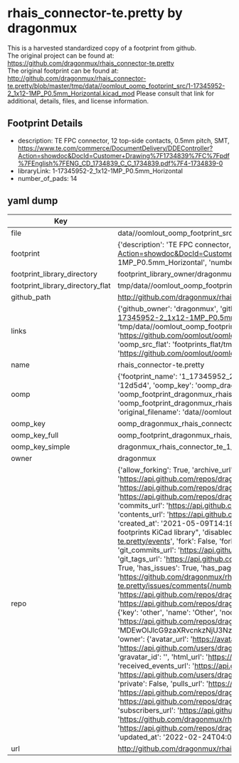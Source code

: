 # rhais_connector-te.pretty by dragonmux  
This is a harvested standardized copy of a footprint from github.  
The original project can be found at:  
https://github.com/dragonmux/rhais_connector-te.pretty  
The original footprint can be found at:
http://github.com/dragonmux/rhais_connector-te.pretty/blob/master/tmp/data//oomlout_oomp_footprint_src/1-17345952-2_1x12-1MP_P0.5mm_Horizontal.kicad_mod
Please consult that link for additional, details, files, and license information.  
## Footprint Details
* description: TE FPC connector, 12 top-side contacts, 0.5mm pitch, SMT, https://www.te.com/commerce/DocumentDelivery/DDEController?Action=showdoc&DocId=Customer+Drawing%7F1734839%7FC%7Fpdf%7FEnglish%7FENG_CD_1734839_C_C_1734839.pdf%7F4-1734839-0  
* libraryLink: 1-17345952-2_1x12-1MP_P0.5mm_Horizontal  
* number_of_pads: 14  
## yaml dump  
| Key | Value |  
| --- | --- |  
| file | data//oomlout_oomp_footprint_src/rhais_connector-te.pretty/1-17345952-2_1x12-1MP_P0.5mm_Horizontal.kicad_mod |  
| footprint | {'description': 'TE FPC connector, 12 top-side contacts, 0.5mm pitch, SMT, https://www.te.com/commerce/DocumentDelivery/DDEController?Action=showdoc&DocId=Customer+Drawing%7F1734839%7FC%7Fpdf%7FEnglish%7FENG_CD_1734839_C_C_1734839.pdf%7F4-1734839-0', 'libraryLink': '1-17345952-2_1x12-1MP_P0.5mm_Horizontal', 'number_of_pads': 14} |  
| footprint_library_directory | footprint_library_owner/dragonmux_rhais_connector-te.pretty |  
| footprint_library_directory_flat | tmp/data//oomlout_oomp_footprint_src/footprints_flat/dragonmux_rhais_connector_te_1_17345952_2_1x12_1mp_p0_5mm_horizontal/working |  
| github_path | http://github.com/dragonmux/rhais_connector-te.pretty/blob/master/tmp/data//oomlout_oomp_footprint_src/1-17345952-2_1x12-1MP_P0.5mm_Horizontal.kicad_mod |  
| links | {'github_owner': 'dragonmux', 'github_repo_name': 'rhais_connector-te.pretty', 'github_src': 'http://github.com/dragonmux/rhais_connector-te.pretty/blob/master/tmp/data//oomlout_oomp_footprint_src/1-17345952-2_1x12-1MP_P0.5mm_Horizontal.kicad_mod', 'github_src_repo': 'https://github.com/dragonmux/rhais_connector-te.pretty', 'oomp_bot': 'tmp/data//oomlout_oomp_footprint_src/footprints/dragonmux_rhais_connector_te_1_17345952_2_1x12_1mp_p0_5mm_horizontal/working', 'oomp_bot_github': 'https://github.com/oomlout/oomlout_oomp_footprint_bot/tree/main/tmp/data//oomlout_oomp_footprint_src/footprints/dragonmux_rhais_connector_te_1_17345952_2_1x12_1mp_p0_5mm_horizontal/working', 'oomp_src_flat': 'footprints_flat/tmp/data//oomlout_oomp_footprint_src/footprints_flat/dragonmux_rhais_connector_te_1_17345952_2_1x12_1mp_p0_5mm_horizontal/working', 'oomp_src_flat_github': 'https://github.com/oomlout/oomlout_oomp_footprint_src/tree/main/tmp/data//oomlout_oomp_footprint_src/footprints_flat/dragonmux_rhais_connector_te_1_17345952_2_1x12_1mp_p0_5mm_horizontal/working'} |  
| name | rhais_connector-te.pretty |  
| oomp | {'footprint_name': '1_17345952_2_1x12_1mp_p0_5mm_horizontal', 'library_name': 'rhais_connector_te', 'md5': '12d5d41904d9dc9d36d4dec09676348f', 'md5_10': '12d5d41904', 'md5_5': '12d5d', 'md5_6': '12d5d4', 'oomp_key': 'oomp_dragonmux_rhais_connector_te_1_17345952_2_1x12_1mp_p0_5mm_horizontal', 'oomp_key_extra': 'oomp_footprint_dragonmux_rhais_connector_te_1_17345952_2_1x12_1mp_p0_5mm_horizontal', 'oomp_key_full': 'oomp_footprint_dragonmux_rhais_connector_te_1_17345952_2_1x12_1mp_p0_5mm_horizontal_12d5d4', 'oomp_key_simple': 'dragonmux_rhais_connector_te_1_17345952_2_1x12_1mp_p0_5mm_horizontal', 'original_filename': 'data//oomlout_oomp_footprint_src/rhais_connector-te.pretty/1-17345952-2_1x12-1MP_P0.5mm_Horizontal.kicad_mod', 'owner_name': 'dragonmux'} |  
| oomp_key | oomp_dragonmux_rhais_connector_te_1_17345952_2_1x12_1mp_p0_5mm_horizontal |  
| oomp_key_full | oomp_footprint_dragonmux_rhais_connector_te_1_17345952_2_1x12_1mp_p0_5mm_horizontal |  
| oomp_key_simple | dragonmux_rhais_connector_te_1_17345952_2_1x12_1mp_p0_5mm_horizontal |  
| owner | dragonmux |  
| repo | {'allow_forking': True, 'archive_url': 'https://api.github.com/repos/dragonmux/rhais_connector-te.pretty/{archive_format}{/ref}', 'archived': False, 'assignees_url': 'https://api.github.com/repos/dragonmux/rhais_connector-te.pretty/assignees{/user}', 'blobs_url': 'https://api.github.com/repos/dragonmux/rhais_connector-te.pretty/git/blobs{/sha}', 'branches_url': 'https://api.github.com/repos/dragonmux/rhais_connector-te.pretty/branches{/branch}', 'clone_url': 'https://github.com/dragonmux/rhais_connector-te.pretty.git', 'collaborators_url': 'https://api.github.com/repos/dragonmux/rhais_connector-te.pretty/collaborators{/collaborator}', 'comments_url': 'https://api.github.com/repos/dragonmux/rhais_connector-te.pretty/comments{/number}', 'commits_url': 'https://api.github.com/repos/dragonmux/rhais_connector-te.pretty/commits{/sha}', 'compare_url': 'https://api.github.com/repos/dragonmux/rhais_connector-te.pretty/compare/{base}...{head}', 'contents_url': 'https://api.github.com/repos/dragonmux/rhais_connector-te.pretty/contents/{+path}', 'contributors_url': 'https://api.github.com/repos/dragonmux/rhais_connector-te.pretty/contributors', 'created_at': '2021-05-09T14:19:07Z', 'default_branch': 'main', 'deployments_url': 'https://api.github.com/repos/dragonmux/rhais_connector-te.pretty/deployments', 'description': "DX-MON's TE connectors footprints KiCad library", 'disabled': False, 'downloads_url': 'https://api.github.com/repos/dragonmux/rhais_connector-te.pretty/downloads', 'events_url': 'https://api.github.com/repos/dragonmux/rhais_connector-te.pretty/events', 'fork': False, 'forks': 0, 'forks_count': 0, 'forks_url': 'https://api.github.com/repos/dragonmux/rhais_connector-te.pretty/forks', 'full_name': 'dragonmux/rhais_connector-te.pretty', 'git_commits_url': 'https://api.github.com/repos/dragonmux/rhais_connector-te.pretty/git/commits{/sha}', 'git_refs_url': 'https://api.github.com/repos/dragonmux/rhais_connector-te.pretty/git/refs{/sha}', 'git_tags_url': 'https://api.github.com/repos/dragonmux/rhais_connector-te.pretty/git/tags{/sha}', 'git_url': 'git://github.com/dragonmux/rhais_connector-te.pretty.git', 'has_discussions': False, 'has_downloads': True, 'has_issues': True, 'has_pages': False, 'has_projects': True, 'has_wiki': True, 'homepage': '', 'hooks_url': 'https://api.github.com/repos/dragonmux/rhais_connector-te.pretty/hooks', 'html_url': 'https://github.com/dragonmux/rhais_connector-te.pretty', 'id': 365770366, 'is_template': False, 'issue_comment_url': 'https://api.github.com/repos/dragonmux/rhais_connector-te.pretty/issues/comments{/number}', 'issue_events_url': 'https://api.github.com/repos/dragonmux/rhais_connector-te.pretty/issues/events{/number}', 'issues_url': 'https://api.github.com/repos/dragonmux/rhais_connector-te.pretty/issues{/number}', 'keys_url': 'https://api.github.com/repos/dragonmux/rhais_connector-te.pretty/keys{/key_id}', 'labels_url': 'https://api.github.com/repos/dragonmux/rhais_connector-te.pretty/labels{/name}', 'language': None, 'languages_url': 'https://api.github.com/repos/dragonmux/rhais_connector-te.pretty/languages', 'license': {'key': 'other', 'name': 'Other', 'node_id': 'MDc6TGljZW5zZTA=', 'spdx_id': 'NOASSERTION', 'url': None}, 'merges_url': 'https://api.github.com/repos/dragonmux/rhais_connector-te.pretty/merges', 'milestones_url': 'https://api.github.com/repos/dragonmux/rhais_connector-te.pretty/milestones{/number}', 'mirror_url': None, 'name': 'rhais_connector-te.pretty', 'network_count': 0, 'node_id': 'MDEwOlJlcG9zaXRvcnkzNjU3NzAzNjY=', 'notifications_url': 'https://api.github.com/repos/dragonmux/rhais_connector-te.pretty/notifications{?since,all,participating}', 'open_issues': 0, 'open_issues_count': 0, 'owner': {'avatar_url': 'https://avatars.githubusercontent.com/u/691140?v=4', 'events_url': 'https://api.github.com/users/dragonmux/events{/privacy}', 'followers_url': 'https://api.github.com/users/dragonmux/followers', 'following_url': 'https://api.github.com/users/dragonmux/following{/other_user}', 'gists_url': 'https://api.github.com/users/dragonmux/gists{/gist_id}', 'gravatar_id': '', 'html_url': 'https://github.com/dragonmux', 'id': 691140, 'login': 'dragonmux', 'node_id': 'MDQ6VXNlcjY5MTE0MA==', 'organizations_url': 'https://api.github.com/users/dragonmux/orgs', 'received_events_url': 'https://api.github.com/users/dragonmux/received_events', 'repos_url': 'https://api.github.com/users/dragonmux/repos', 'site_admin': False, 'starred_url': 'https://api.github.com/users/dragonmux/starred{/owner}{/repo}', 'subscriptions_url': 'https://api.github.com/users/dragonmux/subscriptions', 'type': 'User', 'url': 'https://api.github.com/users/dragonmux'}, 'private': False, 'pulls_url': 'https://api.github.com/repos/dragonmux/rhais_connector-te.pretty/pulls{/number}', 'pushed_at': '2022-02-24T04:09:16Z', 'releases_url': 'https://api.github.com/repos/dragonmux/rhais_connector-te.pretty/releases{/id}', 'size': 8, 'ssh_url': 'git@github.com:dragonmux/rhais_connector-te.pretty.git', 'stargazers_count': 0, 'stargazers_url': 'https://api.github.com/repos/dragonmux/rhais_connector-te.pretty/stargazers', 'statuses_url': 'https://api.github.com/repos/dragonmux/rhais_connector-te.pretty/statuses/{sha}', 'subscribers_count': 1, 'subscribers_url': 'https://api.github.com/repos/dragonmux/rhais_connector-te.pretty/subscribers', 'subscription_url': 'https://api.github.com/repos/dragonmux/rhais_connector-te.pretty/subscription', 'svn_url': 'https://github.com/dragonmux/rhais_connector-te.pretty', 'tags_url': 'https://api.github.com/repos/dragonmux/rhais_connector-te.pretty/tags', 'teams_url': 'https://api.github.com/repos/dragonmux/rhais_connector-te.pretty/teams', 'temp_clone_token': None, 'topics': [], 'trees_url': 'https://api.github.com/repos/dragonmux/rhais_connector-te.pretty/git/trees{/sha}', 'updated_at': '2022-02-24T04:09:19Z', 'url': 'https://api.github.com/repos/dragonmux/rhais_connector-te.pretty', 'visibility': 'public', 'watchers': 0, 'watchers_count': 0, 'web_commit_signoff_required': False} |  
| url | http://github.com/dragonmux/rhais_connector-te.pretty |  

